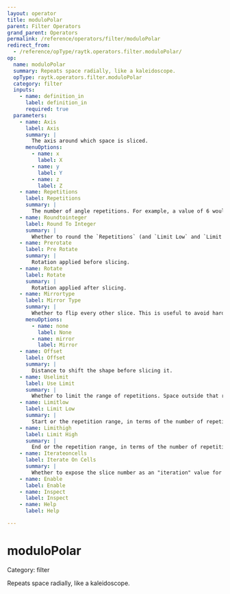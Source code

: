 ```yaml
---
layout: operator
title: moduloPolar
parent: Filter Operators
grand_parent: Operators
permalink: /reference/operators/filter/moduloPolar
redirect_from:
  - /reference/opType/raytk.operators.filter.moduloPolar/
op:
  name: moduloPolar
  summary: Repeats space radially, like a kaleidoscope.
  opType: raytk.operators.filter.moduloPolar
  category: filter
  inputs:
    - name: definition_in
      label: definition_in
      required: true
  parameters:
    - name: Axis
      label: Axis
      summary: |
        The axis around which space is sliced.
      menuOptions:
        - name: x
          label: X
        - name: y
          label: Y
        - name: z
          label: Z
    - name: Repetitions
      label: Repetitions
      summary: |
        The number of angle repetitions. For example, a value of 6 would mean 6 slices of space, each with a 60 degree width.
    - name: Roundtointeger
      label: Round To Integer
      summary: |
        Whether to round the `Repetitions` (and `Limit Low` and `Limit High`) to whole integers.
    - name: Prerotate
      label: Pre Rotate
      summary: |
        Rotation applied before slicing.
    - name: Rotate
      label: Rotate
      summary: |
        Rotation applied after slicing.
    - name: Mirrortype
      label: Mirror Type
      summary: |
        Whether to flip every other slice. This is useful to avoid hard breaks at edges. It will result in the appearance of half as many slices, since half of them will be flipped.
      menuOptions:
        - name: none
          label: None
        - name: mirror
          label: Mirror
    - name: Offset
      label: Offset
      summary: |
        Distance to shift the shape before slicing it.
    - name: Uselimit
      label: Use Limit
      summary: |
        Whether to limit the range of repetitions. Space outside that range will be left as it is.
    - name: Limitlow
      label: Limit Low
      summary: |
        Start or the repetition range, in terms of the number of repetitions.
    - name: Limithigh
      label: Limit High
      summary: |
        End or the repetition range, in terms of the number of repetitions.
    - name: Iterateoncells
      label: Iterate On Cells
      summary: |
        Whether to expose the slice number as an "iteration" value for upstream ops.
    - name: Enable
      label: Enable
    - name: Inspect
      label: Inspect
    - name: Help
      label: Help

---
```


# moduloPolar

Category: filter



Repeats space radially, like a kaleidoscope.